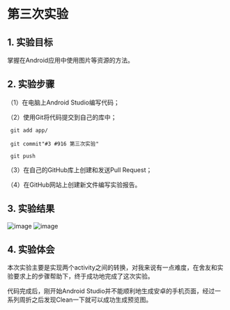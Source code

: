 # 第三次实验


## 1. 实验目标
掌握在Android应用中使用图片等资源的方法。

## 2. 实验步骤
（1）在电脑上Android Studio编写代码；

（2）使用Git将代码提交到自己的库中；

     git add app/

     git commit"#3 #916 第三次实验"

     git push

（3）在自己的GitHub库上创建和发送Pull Request；

（4）在GitHub网站上创建新文件编写实验报告。

## 3. 实验结果
![image](https://github.com/Zhenghizhong/android-labs-2018/blob/master/soft1614080902215/test3/1.png)
![image](https://github.com/Zhenghizhong/android-labs-2018/blob/master/soft1614080902215/test3/2.png)

## 4. 实验体会
本次实验主要是实现两个activity之间的转换，对我来说有一点难度，在舍友和实验要求上的步骤帮助下，终于成功地完成了这次实验。

代码完成后，刚开始Android Studio并不能顺利地生成安卓的手机页面，经过一系列周折之后发现Clean一下就可以成功生成预览图。
